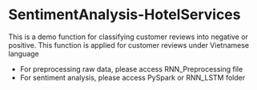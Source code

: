 # SentimentAnalysis-HotelServices
This is a demo function for classifying customer reviews into negative or positive. This function is applied for customer reviews under Vietnamese language  
- For preprocessing raw data, please access RNN_Preprocessing file
- For sentiment analysis, please access PySpark or RNN_LSTM folder

